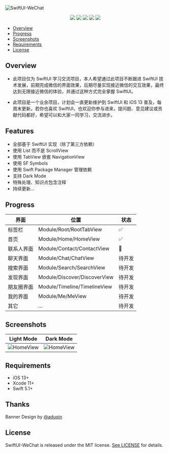 ![SwiftUI-WeChat](https://github.com/wxxsw/SwiftUI-WeChat/blob/master/Images/logo.png)

<p align="center">
<a href="https://developer.apple.com/swift"><img src="https://img.shields.io/badge/language-Swift%205.1-f48041.svg?style=flat"></a>
<a href="https://developer.apple.com/swiftui"><img src="https://img.shields.io/badge/framework-SwiftUI-blue.svg?style=flat"></a>
<a href="https://developer.apple.com/ios"><img src="https://img.shields.io/badge/platform-iOS%2013%2b-blue.svg?style=flat"></a>
<a href="https://github.com/apple/swift-package-manager"><img src="https://img.shields.io/badge/SPM-compatible-4BC51D.svg?style=flat"></a>
<a href="https://github.com/wxxsw/SwiftUI-WeChat/blob/master/LICENSE"><img src="http://img.shields.io/badge/license-MIT-lightgrey.svg?style=flat"></a>
</p>

- [Overview](#overview)
- [Progress](#progress)
- [Screenshots](#screenshots)
- [Requirements](#requirements)
- [License](#license)

## Overview

- 此项目仅为 SwiftUI 学习交流项目，本人希望通过此项目不断跟进 SwiftUI 技术发展，前期完成微信的界面效果，后期尽量实现接近微信的交互效果，最终达到无限接近微信的体验，并通过这种方式完全掌握 SwiftUI。

- 此项目是一个业余项目，计划会一直更新维护到 SwiftUI 和 iOS 13 普及，每周末更新。若你也喜欢 SwiftUI，也欢迎你参与进来，提问题、意见建议或贡献代码都好，希望可以和大家一同学习，交流进步。

## Features

- 全部基于 SwiftUI 实现（除了第三方依赖）
- 使用 List 而不是 ScrollView
- 使用 TabView 嵌套 NavigationView
- 使用 SF Symbols
- 使用 Swift Package Manager 管理依赖
- 支持 Dark Mode
- 特殊处理、知识点包含注释
- 持续更新...

## Progress

界面|位置|状态
---|---|---
标签栏|Module/Root/RootTabView|✅
首页|Module/Home/HomeView|✅
联系人界面|Module/Contact/ContactView|🔨
聊天界面|Module/Chat/ChatView|待开发
搜索界面|Module/Search/SearchView|待开发
发现界面|Module/Discover/DiscoverView|待开发
朋友圈界面|Module/Timeline/TimelineView|待开发
我的界面|Module/Me/MeView|待开发
其它|...|待开发

## Screenshots

Light Mode|Dark Mode
---|---
![HomeView](https://github.com/wxxsw/SwiftUI-WeChat/blob/master/Images/screenshot_home_light.png)|![HomeView](https://github.com/wxxsw/SwiftUI-WeChat/blob/master/Images/screenshot_home_dark.png)

## Requirements

- iOS 13+
- Xcode 11+
- Swift 5.1+

## Thanks

Banner Design by [@aduqin](https://dribbble.com/aduqin)

## License

SwiftUI-WeChat is released under the MIT license. [See LICENSE](https://github.com/wxxsw/SwiftUI-WeChat/blob/master/LICENSE) for details.
